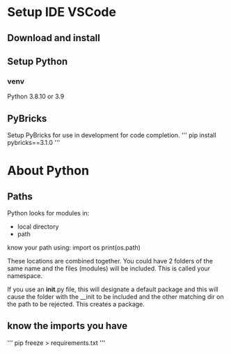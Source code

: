 # Setup IDE VSCode
## Download and install

## Setup Python
### venv 
Python 3.8.10 or 3.9

## PyBricks
Setup PyBricks for use in development for code completion.
'''
pip install pybricks==3.1.0
'''



# About Python
## Paths
Python looks for modules in:
* local directory
* path

know your path using:
import os
print(os.path)

These locations are combined together.  You could have 2 folders of the same name and the files (modules) will be included.  This is called your namespace.

If you use an __init__.py file, this will designate a default package and this will cause the folder with the __init to be included and the other matching dir on the path to be rejected.  This creates a package.

## know the imports you have
'''
pip freeze > requirements.txt
'''


